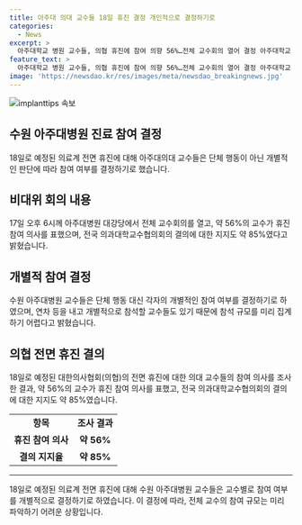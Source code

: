 ```yaml
---
title: 아주대 의대 교수들 18일 휴진 결정 개인적으로 결정하기로
categories:
  - News
excerpt: >
  아주대학교 병원 교수들, 의협 휴진에 참여 의향 56%…전체 교수회의 열어 결정 아주대학교 의대 교수들은 18일 의료계 전면 휴진에 대해 단체 행동이 아닌 개별적 판단에 따라 참여 여부를 결정하기로 했다. 비대위는 교수들을 대상으로 한 설문조사에서 56%가 휴진 참여 의사를 밝히며, 전체 85%가 의협의 휴진 결의를 지지한다고 전했다. 이에 따라 진료 차질 우려는 있으나, 교수들이 개별적인 참여여부를 결정하고 단체 행동을 하지 않기로 했다.
feature_text: >
  아주대학교 병원 교수들, 의협 휴진에 참여 의향 56%…전체 교수회의 열어 결정 아주대학교 의대 교수들은 18일 의료계 전면 휴진에 대해 단체 행동이 아닌 개별적 판단에 따라 참여 여부를 결정하기로 했다. 비대위는 교수들을 대상으로 한 설문조사에서 56%가 휴진 참여 의사를 밝히며, 전체 85%가 의협의 휴진 결의를 지지한다고 전했다. 이에 따라 진료 차질 우려는 있으나, 교수들이 개별적인 참여여부를 결정하고 단체 행동을 하지 않기로 했다.
image: 'https://newsdao.kr/res/images/meta/newsdao_breakingnews.jpg'
---
```


<p><img src="https://newsdao.kr/res/images/meta/newsdao_breakingnews.jpg" alt="implanttips 속보" /></p>

<h2 data-ke-size="size26">수원 아주대병원 진료 참여 결정</h2>

<p data-ke-size="size16">18일로 예정된 의료계 전면 휴진에 대해 아주대의대 교수들은 단체 행동이 아닌 개별적인 판단에 따라 참여 여부를 결정하기로 했습니다.</p>

<h2 data-ke-size="size24">비대위 회의 내용</h2>

<p data-ke-size="size16">17일 오후 6시께 아주대병원 대강당에서 전체 교수회의를 열고, 약 56%의 교수가 휴진 참여 의사를 표했으며, 전국 의과대학교수협의회의 결의에 대한 지지도 약 85%였다고 밝혔습니다.</p>

<h2 data-ke-size="size24">개별적 참여 결정</h2>

<p data-ke-size="size16">수원 아주대병원 교수들은 단체 행동 대신 각자의 개별적인 참여 여부를 결정하기로 하였으며, 연차 등을 내고 개별적으로 참석할 교수들도 있기 때문에 참석 규모를 미리 집계하기 어렵다고 밝혔습니다.</p>

<h2 data-ke-size="size24">의협 전면 휴진 결의</h2>

<p data-ke-size="size16">18일로 예정된 대한의사협회(의협)의 전면 휴진에 대한 의대 교수들의 참여 의사를 조사한 결과, 약 56%의 교수가 휴진 참여 의사를 표했고, 전국 의과대학교수협의회의 결의에 대한 지지도 약 85%였습니다.</p>

<table>
<tbody>
<tr>
<td style="text-align: center; height: 17px;"><b>항목</b></td>
<td style="text-align: center; height: 17px;"><b>조사 결과</b></td>
</tr>
<tr>
<td style="text-align: center; height: 17px;"><b>휴진 참여 의사</b></td>
<td style="text-align: center; height: 17px;"><b>약 56%</b></td>
</tr>
<tr>
<td style="text-align: center; height: 17px;"><b>결의 지지율</b></td>
<td style="text-align: center; height: 17px;"><b>약 85%</b></td>
</tr>
</tbody>
</table>

<hr>

<p data-ke-size="size16">18일로 예정된 의료계 전면 휴진에 대해 수원 아주대병원 교수들은 교수별로 참여 여부를 개별적으로 결정하기로 하였습니다. 이 결정에 따라, 전체 교수의 참여 규모는 미리 파악하기 어려운 상황입니다. </p>

